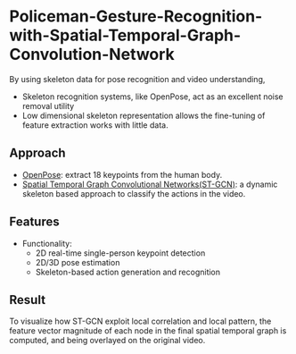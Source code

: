 # Policeman-Gesture-Recognition-with-Spatial-Temporal-Graph-Convolution-Network
By using skeleton data for pose recognition and video understanding,
* Skeleton recognition systems, like OpenPose, act as an excellent noise removal utility
* Low dimensional skeleton representation allows the fine-tuning of feature extraction works with little data.

## Approach  
* [OpenPose](https://github.com/CMU-Perceptual-Computing-Lab/openpose): extract 18 keypoints from the human body.
* [Spatial Temporal Graph Convolutional Networks(ST-GCN)](https://arxiv.org/pdf/1801.07455.pdf): a dynamic skeleton based approach to classify the actions in the video.

## Features
* Functionality:
  * 2D real-time single-person keypoint detection
  * 2D/3D pose estimation
  * Skeleton-based action generation and recognition

## Result
To visualize how ST-GCN exploit local correlation and local pattern, the feature vector magnitude of each node in the final spatial temporal graph is computed, and being overlayed on the original video.